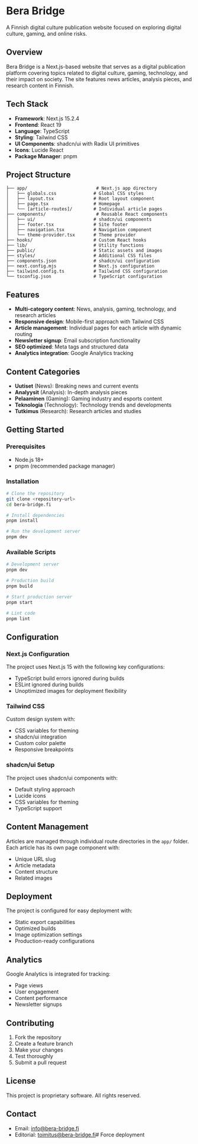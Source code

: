 # Bera Bridge

A Finnish digital culture publication website focused on exploring digital culture, gaming, and online risks.

## Overview

Bera Bridge is a Next.js-based website that serves as a digital publication platform covering topics related to digital culture, gaming, technology, and their impact on society. The site features news articles, analysis pieces, and research content in Finnish.

## Tech Stack

- **Framework**: Next.js 15.2.4
- **Frontend**: React 19
- **Language**: TypeScript
- **Styling**: Tailwind CSS
- **UI Components**: shadcn/ui with Radix UI primitives
- **Icons**: Lucide React
- **Package Manager**: pnpm

## Project Structure

```
├── app/                          # Next.js app directory
│   ├── globals.css              # Global CSS styles
│   ├── layout.tsx               # Root layout component
│   ├── page.tsx                 # Homepage
│   └── [article-routes]/        # Individual article pages
├── components/                   # Reusable React components
│   ├── ui/                      # shadcn/ui components
│   ├── footer.tsx               # Site footer
│   ├── navigation.tsx           # Navigation component
│   └── theme-provider.tsx       # Theme provider
├── hooks/                       # Custom React hooks
├── lib/                         # Utility functions
├── public/                      # Static assets and images
├── styles/                      # Additional CSS files
├── components.json              # shadcn/ui configuration
├── next.config.mjs              # Next.js configuration
├── tailwind.config.ts           # Tailwind CSS configuration
└── tsconfig.json                # TypeScript configuration
```

## Features

- **Multi-category content**: News, analysis, gaming, technology, and research articles
- **Responsive design**: Mobile-first approach with Tailwind CSS
- **Article management**: Individual pages for each article with dynamic routing
- **Newsletter signup**: Email subscription functionality
- **SEO optimized**: Meta tags and structured data
- **Analytics integration**: Google Analytics tracking

## Content Categories

- **Uutiset** (News): Breaking news and current events
- **Analyysit** (Analysis): In-depth analysis pieces
- **Pelaaminen** (Gaming): Gaming industry and esports content
- **Teknologia** (Technology): Technology trends and developments
- **Tutkimus** (Research): Research articles and studies

## Getting Started

### Prerequisites

- Node.js 18+ 
- pnpm (recommended package manager)

### Installation

```bash
# Clone the repository
git clone <repository-url>
cd bera-bridge.fi

# Install dependencies
pnpm install

# Run the development server
pnpm dev
```

### Available Scripts

```bash
# Development server
pnpm dev

# Production build
pnpm build

# Start production server
pnpm start

# Lint code
pnpm lint
```

## Configuration

### Next.js Configuration

The project uses Next.js 15 with the following key configurations:
- TypeScript build errors ignored during builds
- ESLint ignored during builds
- Unoptimized images for deployment flexibility

### Tailwind CSS

Custom design system with:
- CSS variables for theming
- shadcn/ui integration
- Custom color palette
- Responsive breakpoints

### shadcn/ui Setup

The project uses shadcn/ui components with:
- Default styling approach
- Lucide icons
- CSS variables for theming
- TypeScript support

## Content Management

Articles are managed through individual route directories in the `app/` folder. Each article has its own page component with:
- Unique URL slug
- Article metadata
- Content structure
- Related images

## Deployment

The project is configured for easy deployment with:
- Static export capabilities
- Optimized builds
- Image optimization settings
- Production-ready configurations

## Analytics

Google Analytics is integrated for tracking:
- Page views
- User engagement
- Content performance
- Newsletter signups

## Contributing

1. Fork the repository
2. Create a feature branch
3. Make your changes
4. Test thoroughly
5. Submit a pull request

## License

This project is proprietary software. All rights reserved.

## Contact

- Email: info@bera-bridge.fi
- Editorial: toimitus@bera-bridge.fi# Force deployment
